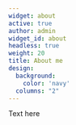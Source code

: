 ```yaml
---
widget: about
active: true
author: admin
widget_id: about
headless: true
weight: 20
title: About me
design:
  background:
    color: 'navy'
  columns: "2"
---
```

Text here
